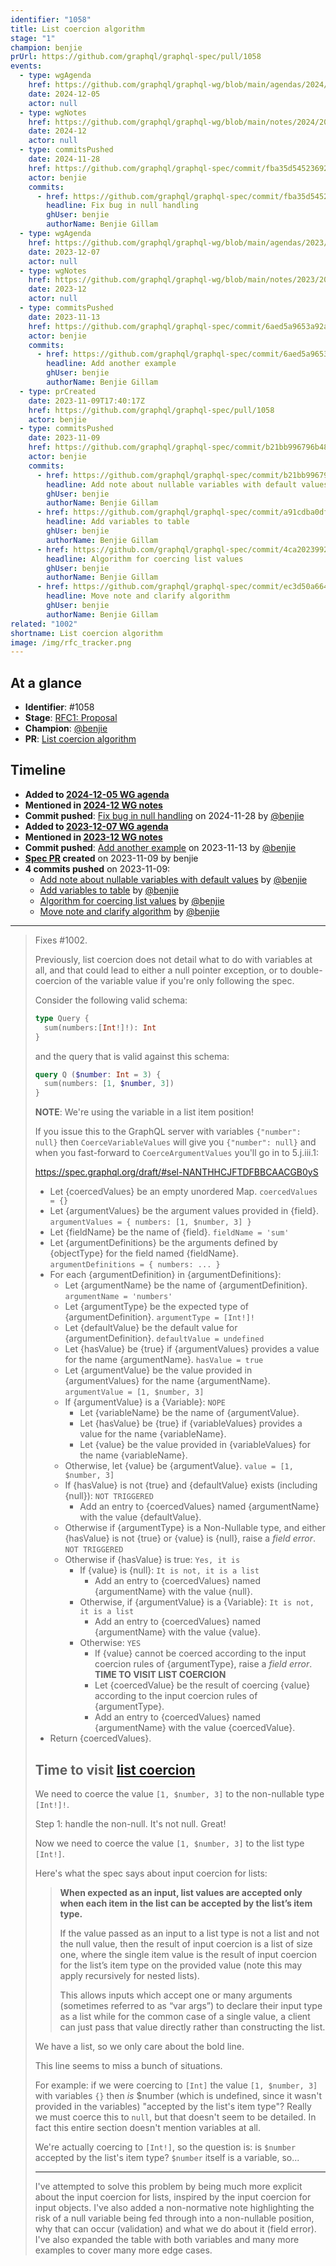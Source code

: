 ```yaml
---
identifier: "1058"
title: List coercion algorithm
stage: "1"
champion: benjie
prUrl: https://github.com/graphql/graphql-spec/pull/1058
events:
  - type: wgAgenda
    href: https://github.com/graphql/graphql-wg/blob/main/agendas/2024/12-Dec/05-wg-primary.md
    date: 2024-12-05
    actor: null
  - type: wgNotes
    href: https://github.com/graphql/graphql-wg/blob/main/notes/2024/2024-12.md
    date: 2024-12
    actor: null
  - type: commitsPushed
    date: 2024-11-28
    href: https://github.com/graphql/graphql-spec/commit/fba35d54523692c5b112c8fc3c773f50ef402b43
    actor: benjie
    commits:
      - href: https://github.com/graphql/graphql-spec/commit/fba35d54523692c5b112c8fc3c773f50ef402b43
        headline: Fix bug in null handling
        ghUser: benjie
        authorName: Benjie Gillam
  - type: wgAgenda
    href: https://github.com/graphql/graphql-wg/blob/main/agendas/2023/12-Dec/07-wg-primary.md
    date: 2023-12-07
    actor: null
  - type: wgNotes
    href: https://github.com/graphql/graphql-wg/blob/main/notes/2023/2023-12.md
    date: 2023-12
    actor: null
  - type: commitsPushed
    date: 2023-11-13
    href: https://github.com/graphql/graphql-spec/commit/6aed5a9653a92ada8849fdf6e289623997977436
    actor: benjie
    commits:
      - href: https://github.com/graphql/graphql-spec/commit/6aed5a9653a92ada8849fdf6e289623997977436
        headline: Add another example
        ghUser: benjie
        authorName: Benjie Gillam
  - type: prCreated
    date: 2023-11-09T17:40:17Z
    href: https://github.com/graphql/graphql-spec/pull/1058
    actor: benjie
  - type: commitsPushed
    date: 2023-11-09
    href: https://github.com/graphql/graphql-spec/commit/b21bb996796b487d7f369f7e162a0d3096ffaae4
    actor: benjie
    commits:
      - href: https://github.com/graphql/graphql-spec/commit/b21bb996796b487d7f369f7e162a0d3096ffaae4
        headline: Add note about nullable variables with default values
        ghUser: benjie
        authorName: Benjie Gillam
      - href: https://github.com/graphql/graphql-spec/commit/a91cdba0dfedd0c13655f03cc3ac3910da388686
        headline: Add variables to table
        ghUser: benjie
        authorName: Benjie Gillam
      - href: https://github.com/graphql/graphql-spec/commit/4ca2023992ed5bb2aef2c58d4f532859fb580acd
        headline: Algorithm for coercing list values
        ghUser: benjie
        authorName: Benjie Gillam
      - href: https://github.com/graphql/graphql-spec/commit/ec3d50a664f02a3218c81bb8c3202c91765fa952
        headline: Move note and clarify algorithm
        ghUser: benjie
        authorName: Benjie Gillam
related: "1002"
shortname: List coercion algorithm
image: /img/rfc_tracker.png
---
```


## At a glance

- **Identifier**: #1058
- **Stage**: [RFC1: Proposal](https://github.com/graphql/graphql-spec/blob/main/CONTRIBUTING.md#stage-1-proposal)
- **Champion**: [@benjie](https://github.com/benjie)
- **PR**: [List coercion algorithm](https://github.com/graphql/graphql-spec/pull/1058)

<!-- BEGIN_CUSTOM_TEXT -->



<!-- END_CUSTOM_TEXT -->

## Timeline

- **Added to [2024-12-05 WG agenda](https://github.com/graphql/graphql-wg/blob/main/agendas/2024/12-Dec/05-wg-primary.md)**
- **Mentioned in [2024-12 WG notes](https://github.com/graphql/graphql-wg/blob/main/notes/2024/2024-12.md)**
- **Commit pushed**: [Fix bug in null handling](https://github.com/graphql/graphql-spec/commit/fba35d54523692c5b112c8fc3c773f50ef402b43) on 2024-11-28 by [@benjie](https://github.com/benjie)
- **Added to [2023-12-07 WG agenda](https://github.com/graphql/graphql-wg/blob/main/agendas/2023/12-Dec/07-wg-primary.md)**
- **Mentioned in [2023-12 WG notes](https://github.com/graphql/graphql-wg/blob/main/notes/2023/2023-12.md)**
- **Commit pushed**: [Add another example](https://github.com/graphql/graphql-spec/commit/6aed5a9653a92ada8849fdf6e289623997977436) on 2023-11-13 by [@benjie](https://github.com/benjie)
- **[Spec PR](https://github.com/graphql/graphql-spec/pull/1058) created** on 2023-11-09 by benjie
- **4 commits pushed** on 2023-11-09:
  - [Add note about nullable variables with default values](https://github.com/graphql/graphql-spec/commit/b21bb996796b487d7f369f7e162a0d3096ffaae4) by [@benjie](https://github.com/benjie)
  - [Add variables to table](https://github.com/graphql/graphql-spec/commit/a91cdba0dfedd0c13655f03cc3ac3910da388686) by [@benjie](https://github.com/benjie)
  - [Algorithm for coercing list values](https://github.com/graphql/graphql-spec/commit/4ca2023992ed5bb2aef2c58d4f532859fb580acd) by [@benjie](https://github.com/benjie)
  - [Move note and clarify algorithm](https://github.com/graphql/graphql-spec/commit/ec3d50a664f02a3218c81bb8c3202c91765fa952) by [@benjie](https://github.com/benjie)

<!-- VERBATIM -->

---

> Fixes #1002.
> 
> Previously, list coercion does not detail what to do with variables at all, and that could lead to either a null pointer exception, or to double-coercion of the variable value if you're only following the spec.
> 
> Consider the following valid schema:
> 
> ```graphql
> type Query {
>   sum(numbers:[Int!]!): Int
> }
> ```
> 
> and the query that is valid against this schema:
> 
> ```graphql
> query Q ($number: Int = 3) {
>   sum(numbers: [1, $number, 3])
> }
> ```
> 
> **NOTE**: We're using the variable in a list item position!
> 
> If you issue this to the GraphQL server with variables `{"number": null}` then `CoerceVariableValues` will give you `{"number": null}` and when you fast-forward to `CoerceArgumentValues` you'll go in to 5.j.iii.1:
> 
> https://spec.graphql.org/draft/#sel-NANTHHCJFTDFBBCAACGB0yS
> 
> - Let \{coercedValues} be an empty unordered Map. `coercedValues = {}`
> - Let \{argumentValues} be the argument values provided in \{field}. `argumentValues = { numbers: [1, $number, 3] }`
> - Let \{fieldName} be the name of \{field}. `fieldName = 'sum'`
> - Let \{argumentDefinitions} be the arguments defined by \{objectType} for the
>   field named \{fieldName}. `argumentDefinitions = { numbers: ... }`
> - For each \{argumentDefinition} in \{argumentDefinitions}:
>   - Let \{argumentName} be the name of \{argumentDefinition}. `argumentName = 'numbers'`
>   - Let \{argumentType} be the expected type of \{argumentDefinition}. `argumentType = [Int!]!`
>   - Let \{defaultValue} be the default value for \{argumentDefinition}. `defaultValue = undefined`
>   - Let \{hasValue} be \{true} if \{argumentValues} provides a value for the name
>     \{argumentName}. `hasValue = true`
>   - Let \{argumentValue} be the value provided in \{argumentValues} for the name
>     \{argumentName}. `argumentValue = [1, $number, 3]`
>   - If \{argumentValue} is a \{Variable}: `NOPE`
>     - Let \{variableName} be the name of \{argumentValue}.
>     - Let \{hasValue} be \{true} if \{variableValues} provides a value for the name
>       \{variableName}.
>     - Let \{value} be the value provided in \{variableValues} for the name
>       \{variableName}.
>   - Otherwise, let​ \{value} be \{argumentValue}. `value = [1, $number, 3]`
>   - If \{hasValue} is not \{true} and \{defaultValue} exists (including \{null}):  `NOT TRIGGERED`
>     - Add an entry to \{coercedValues} named \{argumentName} with the value
>       \{defaultValue}.
>   - Otherwise if \{argumentType} is a Non-Nullable type, and either \{hasValue} is
>     not \{true} or \{value} is \{null}, raise a _field error_.  `NOT TRIGGERED`
>   - Otherwise if \{hasValue} is true: `Yes, it is`
>     - If \{value} is \{null}: `It is not, it is a list`
>       - Add an entry to \{coercedValues} named \{argumentName} with the value
>         \{null}.
>     - Otherwise, if \{argumentValue} is a \{Variable}: `It is not, it is a list`
>       - Add an entry to \{coercedValues} named \{argumentName} with the value
>         \{value}.
>     - Otherwise: `YES`
>       - If \{value} cannot be coerced according to the input coercion rules of
>         \{argumentType}, raise a _field error_. **TIME TO VISIT LIST COERCION**
>       - Let \{coercedValue} be the result of coercing \{value} according to the
>         input coercion rules of \{argumentType}.
>       - Add an entry to \{coercedValues} named \{argumentName} with the value
>         \{coercedValue}.
> - Return \{coercedValues}.
> 
> ## Time to visit [list coercion](https://spec.graphql.org/draft/#sec-List)
> 
> We need to coerce the value `[1, $number, 3]` to the non-nullable type `[Int!]!`.
> 
> Step 1: handle the non-null. It's not null. Great!
> 
> Now we need to coerce the value `[1, $number, 3]` to the list type `[Int!]`.
> 
> Here's what the spec says about input coercion for lists:
> 
> > **When expected as an input, list values are accepted only when each item in the list can be accepted by the list’s item type.**
> >
> > If the value passed as an input to a list type is not a list and not the null value, then the result of input coercion is a list of size one, where the single item value is the result of input coercion for the list’s item type on the provided value (note this may apply recursively for nested lists).
> >
> > This allows inputs which accept one or many arguments (sometimes referred to as “var​ args”) to declare their input type as a list while for the common case of a single value, a client can just pass that value directly rather than constructing the list.
> 
> We have a list, so we only care about the bold line.
> 
> This line seems to miss a bunch of situations.
> 
> For example: if we were coercing to `[Int]` the value `[1, $number, 3]` with variables `{}` then _is_ $number (which is undefined, since it wasn't provided in the variables) "accepted by the list's item type"? Really we must coerce this to `null`, but that doesn't seem to be detailed. In fact this entire section doesn't mention variables at all.
> 
> We're actually coercing to `[Int!]`, so the question is: is `$number` accepted by the list's item type? `$number` itself is a variable, so...
> 
> ---
> 
> I've attempted to solve this problem by being much more explicit about the input coercion for lists, inspired by the input coercion for input objects. I've also added a non-normative note highlighting the risk of a null variable being fed through into a non-nullable position, why that can occur (validation) and what we do about it (field error). I've also expanded the table with both variables and many more examples to cover many more edge cases.
